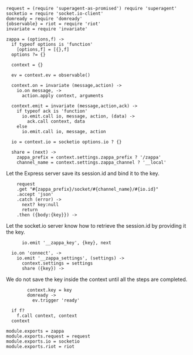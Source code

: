     request = (require 'superagent-as-promised') require 'superagent'
    socketio = require 'socket.io-client'
    domready = require 'domready'
    {observable} = riot = require 'riot'
    invariate = require 'invariate'

    zappa = (options,f) ->
      if typeof options is 'function'
        [options,f] = [{},f]
      options ?= {}

      context = {}

      ev = context.ev = observable()

      context.on = invariate (message,action) ->
        io.on message, ->
          action.apply context, arguments

      context.emit = invariate (message,action,ack) ->
        if typeof ack is 'function'
          io.emit.call io, message, action, (data) ->
            ack.call context, data
        else
          io.emit.call io, message, action

      io = context.io = socketio options.io ? {}

      share = (next) ->
        zappa_prefix = context.settings.zappa_prefix ? '/zappa'
        channel_name = context.settings.zappa_channel ? '__local'

Let the Express server save its session.id and bind it to the key.

        request
        .get "#{zappa_prefix}/socket/#{channel_name}/#{io.id}"
        .accept 'json'
        .catch (error) ->
          next? key:null
          return
        .then ({body:{key}}) ->

Let the socket.io server know how to retrieve the session.id by providing it the key.

          io.emit '__zappa_key', {key}, next

      io.on 'connect', ->
        io.emit '__zappa_settings', (settings) ->
          context.settings = settings
          share ({key}) ->

We do not save the key inside the context until all the steps are completed.

            context.key = key
            domready ->
              ev.trigger 'ready'

      if f?
        f.call context, context
      context

    module.exports = zappa
    module.exports.request = request
    module.exports.io = socketio
    module.exports.riot = riot

